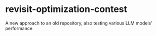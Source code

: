 # revisit-optimization-contest
A new approach to an old repository, also testing various LLM models' performance
